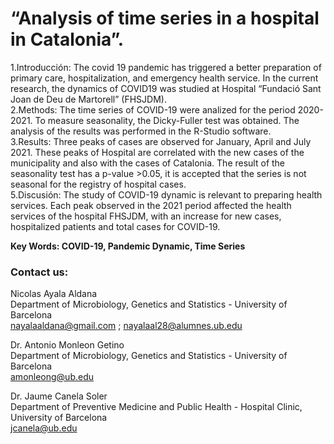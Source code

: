 # “Analysis of time series in a hospital in Catalonia”.

1.Introducción: The covid 19 pandemic has triggered a better preparation of primary care, hospitalization, and emergency health service. In the current research, the dynamics of COVID19 was studied at Hospital “Fundació Sant Joan de Deu de Martorell” (FHSJDM). <br>
2.Methods: The time series of COVID-19 were analized for the period 2020-2021. To measure seasonality, the Dicky-Fuller test was obtained. The analysis of the results was performed in the R-Studio software.<br>
3.Results: Three peaks of cases are observed for January, April and July 2021. These peaks of Hospital are correlated with the new cases of the municipality and also with the cases of Catalonia. The result of the seasonality test has a p-value >0.05, it is accepted that the series is not seasonal for the registry of hospital cases.<br> 5.Discusión: The study of COVID-19 dynamic is relevant to preparing health services. Each peak observed in the 2021 period affected the health services of the hospital FHSJDM, with an increase for new cases, hospitalized patients and total cases for COVID-19.<br>

**Key Words: COVID-19, Pandemic Dynamic, Time Series**

### Contact us:
Nicolas Ayala Aldana <br>
Department of Microbiology, Genetics and Statistics - University of Barcelona <br>
nayalaaldana@gmail.com ; nayalaal28@alumnes.ub.edu <br>

Dr. Antonio Monleon Getino <br>
Department of Microbiology, Genetics and Statistics - University of Barcelona <br>
amonleong@ub.edu <br>

Dr. Jaume Canela Soler <br>
Department of Preventive Medicine and Public Health - Hospital Clinic, University of Barcelona <br>
jcanela@ub.edu <br>
